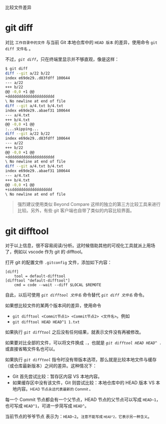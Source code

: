 <span class="title">比较文件差异</span>


# git diff

对比 `工作目录中的文件` 与当前 Git 本地仓库中的 `HEAD 版本` 的差异，使用命令 `git diff 文件名` 。

不过，*`git diff`*，只在终端里显示并不够直观，像是这样：

```sh
$ git diff
diff --git a/22 b/22
index e69de29..d83fdff 100644
--- a/22
+++ b/22
@@ -0,0 +1 @@
+ddddddddddddddddddddd
\ No newline at end of file
diff --git a/4.txt b/4.txt
index e69de29..abaef31 100644
--- a/4.txt
+++ b/4.txt
@@ -0,0 +1 @@
:...skipping...
diff --git a/22 b/22
index e69de29..d83fdff 100644
--- a/22
+++ b/22
@@ -0,0 +1 @@
+ddddddddddddddddddddd
\ No newline at end of file
diff --git a/4.txt b/4.txt
index e69de29..abaef31 100644
--- a/4.txt
+++ b/4.txt
@@ -0,0 +1 @@
+ssdddddddddddddddddd
\ No newline at end of file
```

> 强烈建议使用类似 Beyond Compare 这样的独立的第三方比较工具来进行比较。另外，有些 git 客户端也自带了类似的内容比较界面。

# git difftool

对于以上信息，很不容易阅读/分析。这时候借助其他的可视化工具就派上用场了，例如以 vscode 作为 git 的 difftool。

打开 git 的配置文件 `.gitconfig` 文件，添加如下内容：

```
[diff]
    tool = default-difftool
[difftool "default-difftool"]
    cmd = code --wait --diff $LOCAL $REMOTE
```

自此，以后可使用 *`git difftool 文件名`* 命令替代 *`git diff 文件名`* 命令。

如果想比较文件的某两个版本间的差异，使用命令

- `git difftool <Commit节点1> <Commit节点2> <文件名>`。例如
- `git difftool HEAD HEAD^1 1.txt`

如果执行 *`git difftool`* 之后没有任何结果，就表示文件没有再被修改。

如果要对比全部的文件，可以将文件换成 `.`，也就是 *`git difftool HEAD HEAD^ .`* 或直接省略文件名也可以。

如果执行 *`git difftool`* 指令时没有带版本选项，那么就是比较本地文件与缓存（或仓库最新版本）之间的差异。这种情况下：

- Git 首先尝试比较：暂存区内容 VS 本地内容。
- 如果缓存区中没有该文件，Git 则尝试比较：本地仓库中的 HEAD 版本 VS 本地内容。<small>HEAD 节点永远代表最新的 Commit 。</small>


每一个 Commit 节点都会有一个父节点，HEAD 节点的父节点可以写成 `HEAD~1`，也可写成 `HEAD^1`，可进一步简写成 `HEAD^`。

当前节点的爷爷节点 表示为：`HEAD~2`。<small>注意不能写成 `HEAD^2`，它表示另一种含义</small>。
